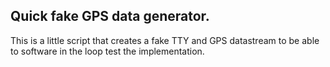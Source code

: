 ## Quick fake GPS data generator.

This is a little script that creates a fake TTY and GPS datastream to be able to software in the loop test the implementation.
